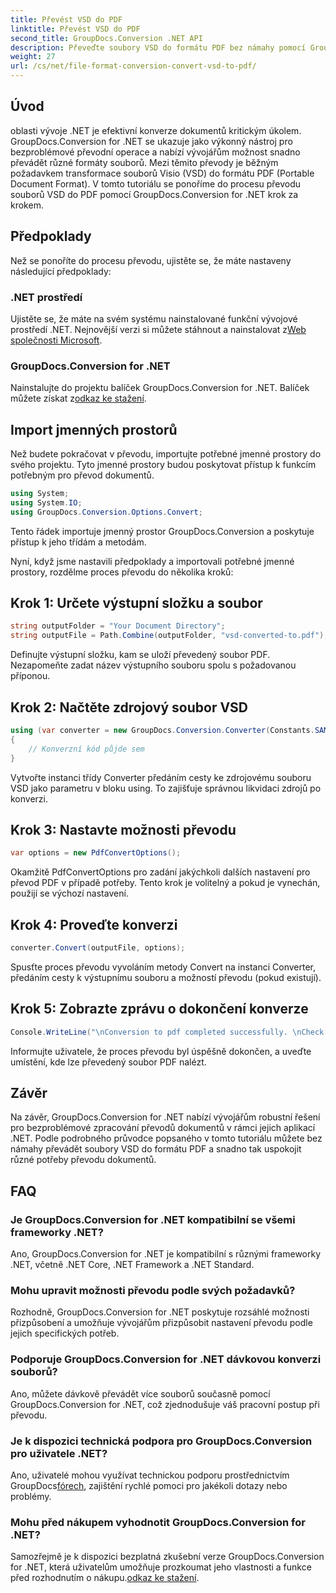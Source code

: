 ```yaml
---
title: Převést VSD do PDF
linktitle: Převést VSD do PDF
second_title: GroupDocs.Conversion .NET API
description: Převeďte soubory VSD do formátu PDF bez námahy pomocí GroupDocs.Conversion for .NET. Postupujte podle našeho podrobného průvodce pro bezproblémový převod dokumentů.
weight: 27
url: /cs/net/file-format-conversion-convert-vsd-to-pdf/
---
```

## Úvod
oblasti vývoje .NET je efektivní konverze dokumentů kritickým úkolem. GroupDocs.Conversion for .NET se ukazuje jako výkonný nástroj pro bezproblémové převodní operace a nabízí vývojářům možnost snadno převádět různé formáty souborů. Mezi těmito převody je běžným požadavkem transformace souborů Visio (VSD) do formátu PDF (Portable Document Format). V tomto tutoriálu se ponoříme do procesu převodu souborů VSD do PDF pomocí GroupDocs.Conversion for .NET krok za krokem.
## Předpoklady
Než se ponoříte do procesu převodu, ujistěte se, že máte nastaveny následující předpoklady:
### .NET prostředí
 Ujistěte se, že máte na svém systému nainstalované funkční vývojové prostředí .NET. Nejnovější verzi si můžete stáhnout a nainstalovat z[Web společnosti Microsoft](https://dotnet.microsoft.com/download).
### GroupDocs.Conversion for .NET
 Nainstalujte do projektu balíček GroupDocs.Conversion for .NET. Balíček můžete získat z[odkaz ke stažení](https://releases.groupdocs.com/conversion/net/).

## Import jmenných prostorů
Než budete pokračovat v převodu, importujte potřebné jmenné prostory do svého projektu. Tyto jmenné prostory budou poskytovat přístup k funkcím potřebným pro převod dokumentů.

```csharp
using System;
using System.IO;
using GroupDocs.Conversion.Options.Convert;
```
Tento řádek importuje jmenný prostor GroupDocs.Conversion a poskytuje přístup k jeho třídám a metodám.

Nyní, když jsme nastavili předpoklady a importovali potřebné jmenné prostory, rozdělme proces převodu do několika kroků:
## Krok 1: Určete výstupní složku a soubor
```csharp
string outputFolder = "Your Document Directory";
string outputFile = Path.Combine(outputFolder, "vsd-converted-to.pdf");
```
Definujte výstupní složku, kam se uloží převedený soubor PDF. Nezapomeňte zadat název výstupního souboru spolu s požadovanou příponou.
## Krok 2: Načtěte zdrojový soubor VSD
```csharp
using (var converter = new GroupDocs.Conversion.Converter(Constants.SAMPLE_VSD))
{
    // Konverzní kód půjde sem
}
```
Vytvořte instanci třídy Converter předáním cesty ke zdrojovému souboru VSD jako parametru v bloku using. To zajišťuje správnou likvidaci zdrojů po konverzi.
## Krok 3: Nastavte možnosti převodu
```csharp
var options = new PdfConvertOptions();
```
Okamžitě PdfConvertOptions pro zadání jakýchkoli dalších nastavení pro převod PDF v případě potřeby. Tento krok je volitelný a pokud je vynechán, použijí se výchozí nastavení.
## Krok 4: Proveďte konverzi
```csharp
converter.Convert(outputFile, options);
```
Spusťte proces převodu vyvoláním metody Convert na instanci Converter, předáním cesty k výstupnímu souboru a možností převodu (pokud existují).
## Krok 5: Zobrazte zprávu o dokončení konverze
```csharp
Console.WriteLine("\nConversion to pdf completed successfully. \nCheck output in {0}", outputFolder);
```
Informujte uživatele, že proces převodu byl úspěšně dokončen, a uveďte umístění, kde lze převedený soubor PDF nalézt.

## Závěr
Na závěr, GroupDocs.Conversion for .NET nabízí vývojářům robustní řešení pro bezproblémové zpracování převodů dokumentů v rámci jejich aplikací .NET. Podle podrobného průvodce popsaného v tomto tutoriálu můžete bez námahy převádět soubory VSD do formátu PDF a snadno tak uspokojit různé potřeby převodu dokumentů.
## FAQ
### Je GroupDocs.Conversion for .NET kompatibilní se všemi frameworky .NET?
Ano, GroupDocs.Conversion for .NET je kompatibilní s různými frameworky .NET, včetně .NET Core, .NET Framework a .NET Standard.
### Mohu upravit možnosti převodu podle svých požadavků?
Rozhodně, GroupDocs.Conversion for .NET poskytuje rozsáhlé možnosti přizpůsobení a umožňuje vývojářům přizpůsobit nastavení převodu podle jejich specifických potřeb.
### Podporuje GroupDocs.Conversion for .NET dávkovou konverzi souborů?
Ano, můžete dávkově převádět více souborů současně pomocí GroupDocs.Conversion for .NET, což zjednodušuje váš pracovní postup při převodu.
### Je k dispozici technická podpora pro GroupDocs.Conversion pro uživatele .NET?
 Ano, uživatelé mohou využívat technickou podporu prostřednictvím GroupDocs[fórech](https://forum.groupdocs.com/c/conversion/11), zajištění rychlé pomoci pro jakékoli dotazy nebo problémy.
### Mohu před nákupem vyhodnotit GroupDocs.Conversion for .NET?
 Samozřejmě je k dispozici bezplatná zkušební verze GroupDocs.Conversion for .NET, která uživatelům umožňuje prozkoumat jeho vlastnosti a funkce před rozhodnutím o nákupu.[odkaz ke stažení](https://releases.groupdocs.com/).